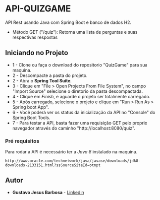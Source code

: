 # API-QUIZGAME
API Rest usando Java com Spring Boot e banco de dados H2. 

* Método GET ("/quiz"): Retorna uma lista de perguntas e suas respectivas respostas


## Iniciando no Projeto

* 1 - Clone ou faça o download do repositorio "QuizGame" para sua maquína.
* 2 - Descompacte a pasta do projeto.
* 2 - Abra o **Spring Tool Suite**.
* 3 - Clique em "File > Open Projects From File System", no campo "Import Source" selecione o diretorio da pasta descompactada.
* 4 - Clique em *Finish*, e aguarde o projeto ser totalmente carregado.
* 5 - Após carregado, selecione o projeto e clique em "Run > Run As > Spring boot App".
* 6 - Você poderá ver os status da inicialização da API no "Console" do Spring Boot Tools.
* 7 - Para testar a API, basta fazer uma requisição GET pelo proprio navegador através do caminho "http://localhost:8080/quiz".


### Pré requisitos

Para rodar a API é necessário ter a *Java 8* instalado na maquina.

```
http://www.oracle.com/technetwork/java/javase/downloads/jdk8-downloads-2133151.html?ssSourceSiteId=otnpt
```

## Autor

* **Gustavo Jesus Barbosa** - [Linkedin](https://www.linkedin.com/in/gustavo-barbosa-92257a187/)
